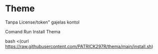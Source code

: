 # Theme
Tanpa License/token" gajelas kontol

Comand Run Install Thema

bash <(curl https://raw.githubusercontent.com/PATRICK297R/thema/main/install.sh)

